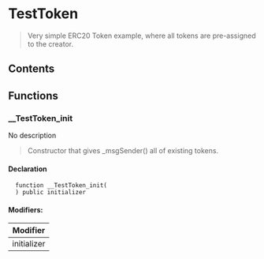 # TestToken



> Very simple ERC20 Token example, where all tokens are pre-assigned to the creator.

## Contents
<!-- START doctoc -->
<!-- END doctoc -->




## Functions

### __TestToken_init
No description
> Constructor that gives _msgSender() all of existing tokens.

#### Declaration
```solidity
  function __TestToken_init(
  ) public initializer
```

#### Modifiers:
| Modifier |
| --- |
| initializer |





